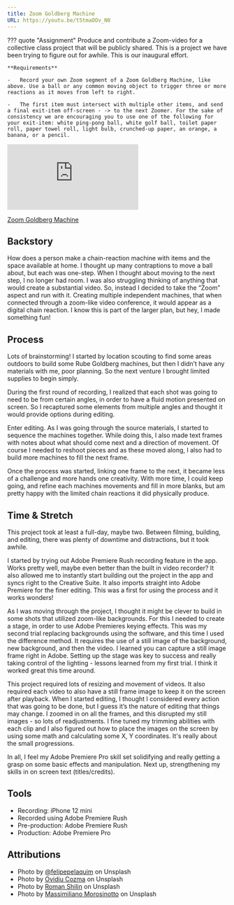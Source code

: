 ```yaml
---
title: Zoom Goldberg Machine
URL: https://youtu.be/t5tmaOOv_N0
---
```


??? quote "Assignment"
    Produce and contribute a Zoom-video for a collective class project that will be publicly shared. This is a project we have been trying to figure out for awhile. This is our inaugural effort.

    **Requirements**

    -   Record your own Zoom segment of a Zoom Goldberg Machine, like above. Use a ball or any common moving object to trigger three or more reactions as it moves from left to right.

    -   The first item must intersect with multiple other items, and send a final exit-item off-screen - -> to the next Zoomer. For the sake of consistency we are encouraging you to use one of the following for your exit-item: white ping-pong ball, white golf ball, toilet paper roll, paper towel roll, light bulb, crunched-up paper, an orange, a banana, or a pencil.

<div class="aspect-ratio aspect-ratio--16-9">
  <iframe class="aspect-ratio--content" src="https://www.youtube-nocookie.com/embed/t5tmaOOv_N0" title="YouTube video " frameborder="0" allow="accelerometer; autoplay; clipboard-write; encrypted-media; gyroscope; picture-in-picture" allowfullscreen></iframe>
</div>

[Zoom Goldberg Machine](https://youtu.be/t5tmaOOv_N0)

## Backstory

How does a person make a chain-reaction machine with items and the space available at home. I thought up many contraptions to move a ball about, but each was one-step. When I thought about moving to the next step, I no longer had room. I was also struggling thinking of anything that would create a substantial video. So, instead I decided to take the “Zoom” aspect and run with it. Creating multiple independent machines, that when connected through a zoom-like video conference, it would appear as a digital chain reaction. I know this is part of the larger plan, but hey, I made something fun!

## Process

Lots of brainstorming! I started by location scouting to find some areas outdoors to build some Rube Goldberg machines, but then I didn’t have any materials with me, poor planning. So the next venture I brought limited supplies to begin simply.

During the first round of recording, I realized that each shot was going to need to be from certain angles, in order to have a fluid motion presented on screen. So I recaptured some elements from multiple angles and thought it would provide options during editing.

Enter editing. As I was going through the source materials, I started to sequence the machines together. While doing this, I also made text frames with notes about what should come next and a direction of movement. Of course I needed to reshoot pieces and as these moved along, I also had to build more machines to fill the next frame.

Once the process was started, linking one frame to the next, it became less of a challenge and more hands one creativity. With more time, I could keep going, and refine each machines movements and fill in more blanks, but am pretty happy with the limited chain reactions it did physically produce.

## Time & Stretch

This project took at least a full-day, maybe two. Between filming, building, and editing, there was plenty of downtime and distractions, but it took awhile.

I started by trying out Adobe Premiere Rush recording feature in the app. Works pretty well, maybe even better than the built in video recorder? It also allowed me to instantly start building out the project in the app and syncs right to the Creative Suite. It also imports straight into Adobe Premiere for the finer editing. This was a first for using the process and it works wonders!

As I was moving through the project, I thought it might be clever to build in some shots that utilized zoom-like backgrounds. For this I needed to create a stage, in order to use Adobe Premieres keying effects. This was my second trial replacing backgrounds using the software, and this time I used the difference method. It requires the use of a still image of the background, new background, and then the video. I learned you can capture a still image frame right in Adobe. Setting up the stage was key to success and really taking control of the lighting - lessons learned from my first trial. I think it worked great this time around.

This project required lots of resizing and movement of videos. It also required each video to also have a still frame image to keep it on the screen after playback. When I started editing, I thought I considered every action that was going to be done, but I guess it’s the nature of editing that things may change. I zoomed in on all the frames, and this disrupted my still images - so lots of readjustments. I fine tuned my trimming abilities with each clip and I also figured out how to place the images on the screen by using some math and calculating some X, Y coordinates. It's really about the small progressions.

In all, I feel my Adobe Premiere Pro skill set solidifying and really getting a grasp on some basic effects and manipulation. Next up, strengthening my skills in on screen text (titles/credits).

## Tools

-   Recording: iPhone 12 mini
-   Recorded using Adobe Premiere Rush
-   Pre-production: Adobe Premiere Rush
-   Production: Adobe Premiere Pro

## Attributions

-   Photo by [@felipepelaquim](https://unsplash.com/photos/sb0Nt_Sk0bo) on Unsplash
-   Photo by [Ovidiu Cozma](https://unsplash.com/photos/sr90ZsVcJjo) on Unsplash
-   Photo by [Roman Shilin](https://unsplash.com/photos/inVcSrX3qI8) on Unsplash
-   Photo by [Massimiliano Morosinotto](https://unsplash.com/photos/oJ4EMb9z7pU) on Unsplash
